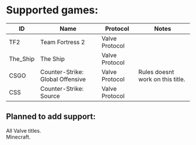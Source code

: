 
# Supported games:
| ID       | Name                             | Protocol       | Notes                            |
|----------|----------------------------------|----------------|----------------------------------|
| TF2      | Team Fortress 2                  | Valve Protocol |                                  |
| The_Ship | The Ship                         | Valve Protocol |                                  |
| CSGO     | Counter-Strike: Global Offensive | Valve Protocol | Rules doesnt work on this title. |
| CSS      | Counter-Strike: Source           | Valve Protocol |                                  |

## Planned to add support:
All Valve titles.  
Minecraft.
